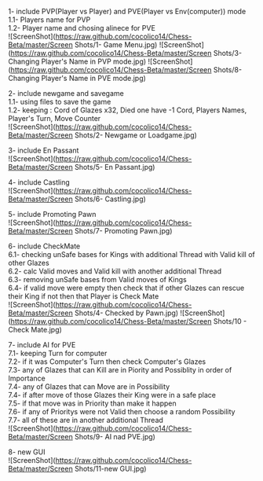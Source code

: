 1- include PVP(Player vs Player) and PVE(Player vs Env(computer)) mode <br />
  1.1- Players name for PVP<br />
  1.2- Player name and chosing alinece for PVE <br />
  ![ScreenShot](https://raw.github.com/cocolico14/Chess-Beta/master/Screen Shots/1- Game Menu.jpg)
  ![ScreenShot](https://raw.github.com/cocolico14/Chess-Beta/master/Screen Shots/3- Changing Player's Name in PVP mode.jpg)
  ![ScreenShot](https://raw.github.com/cocolico14/Chess-Beta/master/Screen Shots/8- Changing Player's Name in PVE mode.jpg)

2- include newgame and savegame <br />
  1.1- using files to save the game <br />
  1.2- keeping : Cord of Glazes x32, Died one have -1 Cord, Players Names, Player's Turn, Move Counter <br />
  ![ScreenShot](https://raw.github.com/cocolico14/Chess-Beta/master/Screen Shots/2- Newgame or Loadgame.jpg)

3- include En Passant <br />
  ![ScreenShot](https://raw.github.com/cocolico14/Chess-Beta/master/Screen Shots/5- En Passant.jpg)

4- include Castling <br />
  ![ScreenShot](https://raw.github.com/cocolico14/Chess-Beta/master/Screen Shots/6- Castling.jpg)

5- include Promoting Pawn <br />
  ![ScreenShot](https://raw.github.com/cocolico14/Chess-Beta/master/Screen Shots/7- Promoting Pawn.jpg)

6- include CheckMate <br />
  6.1- checking unSafe bases for Kings with additional Thread with Valid kill of other Glazes <br />
  6.2- calc Valid moves and Valid kill with another additional Thread <br />
  6.3- removing unSafe bases from Valid moves of Kings <br />
  6.4- if valid move were empty then check that if other Glazes can rescue their King if not then that Player is Check Mate <br />
  ![ScreenShot](https://raw.github.com/cocolico14/Chess-Beta/master/Screen Shots/4- Checked by Pawn.jpg)
  ![ScreenShot](https://raw.github.com/cocolico14/Chess-Beta/master/Screen Shots/10 - Check Mate.jpg)

7- include AI for PVE <br />
  7.1- keeping Turn for computer <br />
  7.2- if it was Computer's Turn then check Computer's Glazes <br />
  7.3- any of Glazes that can Kill are in Piority and Possiblity in order of Importance <br /> 
  7.4- any of Glazes that can Move are in Possibility <br />
  7.4- if after move of those Glazes their King were in a safe place <br />
  7.5- if that move was in Priority than make it happen <br />
  7.6- if any of Prioritys were not Valid then choose a random Possibility <br />
  7.7- all of these are in another additional Thread <br />
  ![ScreenShot](https://raw.github.com/cocolico14/Chess-Beta/master/Screen Shots/9- AI nad PVE.jpg)

8- new GUI <br />
  ![ScreenShot](https://raw.github.com/cocolico14/Chess-Beta/master/Screen Shots/11-new GUI.jpg)

